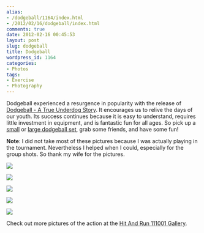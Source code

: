 ```yaml
---
alias:
- /dodgeball/1164/index.html
- /2012/02/16/dodgeball/index.html
comments: true
date: 2012-02-16 00:45:53
layout: post
slug: dodgeball
title: Dodgeball
wordpress_id: 1164
categories:
- Photos
tags:
- Exercise
- Photography
---
```


Dodgeball experienced a resurgence in popularity with the release of [Dodgeball - A True Underdog Story](http://www.goingthewongway.com/item?1,B0006419IM). It encourages us to relive the days of our youth. Its success continues because it is easy to understand, requires little investment in equipment, and is fantastic fun for all ages. So pick up a [small](http://www.goingthewongway.com/item?1,B000LXYKNO) or [large dodgeball set](http://www.goingthewongway.com/item?1,B000KIBRVI), grab some friends, and have some fun!

**Note**: I did not take most of these pictures because I was actually playing in the tournament. Nevertheless I helped when I could, especially for the group shots. So thank my wife for the pictures.




[![](http://thegalleryis.goingthewongway.com/var/resizes/Events/Hit-And-Run-111001/hit_and_run23.JPG?m=1329282827)](http://thegalleryis.goingthewongway.com/var/albums/Events/Hit-And-Run-111001/hit_and_run23.JPG?m=1329282827)




[![](http://thegalleryis.goingthewongway.com/var/resizes/Events/Hit-And-Run-111001/hit_and_run4.JPG?m=132928274)](http://thegalleryis.goingthewongway.com/var/albums/Events/Hit-And-Run-111001/hit_and_run4.JPG?m=132928274)




[![](http://thegalleryis.goingthewongway.com/var/resizes/Events/Hit-And-Run-111001/hit_and_run25.JPG?m=132928284)](http://thegalleryis.goingthewongway.com/var/albums/Events/Hit-And-Run-111001/hit_and_run25.JPG?m=132928284)




[![](http://thegalleryis.goingthewongway.com/var/resizes/Events/Hit-And-Run-111001/hit_and_run15.JPG?m=132928280)](http://thegalleryis.goingthewongway.com/var/albums/Events/Hit-And-Run-111001/hit_and_run15.JPG?m=132928280)




[![](http://thegalleryis.goingthewongway.com/var/resizes/Events/Hit-And-Run-111001/hit_and_run29.JPG?m=132928284)](http://thegalleryis.goingthewongway.com/var/albums/Events/Hit-And-Run-111001/hit_and_run29.JPG?m=132928284)





Check out more pictures of the action at the [Hit And Run 111001 Gallery](http://www.goingthewongway.com/item?3,hnr).
